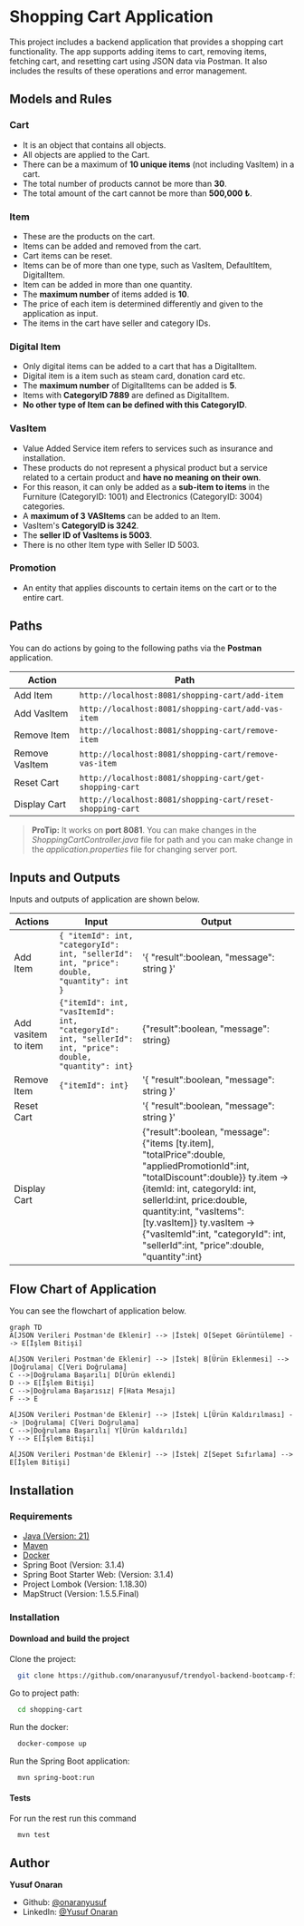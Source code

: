 # Shopping Cart Application
This project includes a backend application that provides a shopping cart functionality. The app supports adding items to cart, removing items, fetching cart, and resetting cart using JSON data via Postman. It also includes the results of these operations and error management.

## Models and Rules

### Cart
- It is an object that contains all objects.
- All objects are applied to the Cart.
- There can be a maximum of **10 unique items** (not including VasItem) in a cart.
- The total number of products cannot be more than **30**.
- The total amount of the cart cannot be more than **500,000 ₺**.
### Item
- These are the products on the cart.
- Items can be added and removed from the cart.
- Cart items can be reset.
- Items can be of more than one type, such as VasItem, DefaultItem, DigitalItem.
- Item can be added in more than one quantity.
- The **maximum number** of items added is **10**.
- The price of each item is determined differently and given to the application as input.
- The items in the cart have seller and category IDs.
### Digital Item
- Only digital items can be added to a cart that has a DigitalItem.
- Digital item is a item such as steam card, donation card etc.
- The **maximum number** of DigitalItems can be added is **5**.
- Items with **CategoryID 7889** are defined as DigitalItem.
- **No other type of Item can be defined with this CategoryID**.
### VasItem
- Value Added Service item refers to services such as insurance and installation.
- These products do not represent a physical product but a service related to a certain product and **have no meaning on their own**.
- For this reason, it can only be added as a **sub-item to items** in the Furniture (CategoryID: 1001) and Electronics (CategoryID: 3004) categories.
- A **maximum of 3 VASItems** can be added to an Item.
- VasItem's **CategoryID is 3242**.
- The **seller ID of VasItems is 5003**.
- There is no other Item type with Seller ID 5003.
### Promotion
- An entity that applies discounts to certain items on the cart or to the entire cart.

## Paths

You can do actions by going to the following paths via the **Postman** application.

|         Action       |                        Path                               |
|----------------------|-----------------------------------------------------------|
| Add Item             |`http://localhost:8081/shopping-cart/add-item `            |
| Add VasItem          |`http://localhost:8081/shopping-cart/add-vas-item `        |
| Remove Item          |`http://localhost:8081/shopping-cart/remove-item`          |
| Remove VasItem       |`http://localhost:8081/shopping-cart/remove-vas-item`      |
| Reset Cart           |`http://localhost:8081/shopping-cart/get-shopping-cart `   |
| Display Cart         |`http://localhost:8081/shopping-cart/reset-shopping-cart`  |

> **ProTip:** It works on **port 8081**. You can make changes in the *ShoppingCartController.java* file for path and you can make change in the *application.properties* file for changing server port.


## Inputs and Outputs

Inputs and outputs of application are shown below.

|     Actions         |                                                Input                                                    |                           Output                            |
|---------------------|---------------------------------------------------------------------------------------------------------|-------------------------------------------------------------|
|Add Item             |`{ "itemId": int, "categoryId": int, "sellerId": int, "price": double, "quantity": int }`                |'{ "result":boolean, "message": string }'                    |
|Add vasitem to item  |`{"itemId": int, "vasItemId": int, "categoryId": int, "sellerId": int, "price": double, "quantity": int}`|{"result":boolean, "message": string}                        |
|Remove Item          |`{"itemId": int}`                                                                                        |'{ "result":boolean, "message": string }'                    |
|Reset Cart           |                                                                                                         |'{ "result":boolean, "message": string }'                    |
|Display Cart         |                                                                                                         |{"result":boolean, "message":{"items [ty.item], "totalPrice":double, "appliedPromotionId":int, "totalDiscount":double}} ty.item -> {itemId: int, categoryId: int, sellerId:int, price:double, quantity:int, "vasItems":[ty.vasItem]} ty.vasItem -> {"vasItemId":int, "categoryId": int, "sellerId":int, "price":double, "quantity":int}|



## Flow Chart of Application

You can see the flowchart of application below.


```mermaid
graph TD
A[JSON Verileri Postman'de Eklenir] --> |İstek| O[Sepet Görüntüleme] --> E[İşlem Bitişi]

A[JSON Verileri Postman'de Eklenir] --> |İstek| B[Ürün Eklenmesi] --> |Doğrulama| C[Veri Doğrulama]
C -->|Doğrulama Başarılı| D[Ürün eklendi]
D --> E[İşlem Bitişi]
C -->|Doğrulama Başarısız| F[Hata Mesajı]
F --> E

A[JSON Verileri Postman'de Eklenir] --> |İstek| L[Ürün Kaldırılması] --> |Doğrulama| C[Veri Doğrulama]
C -->|Doğrulama Başarılı| Y[Ürün kaldırıldı]
Y --> E[İşlem Bitişi]

A[JSON Verileri Postman'de Eklenir] --> |İstek| Z[Sepet Sıfırlama] --> E[İşlem Bitişi]
```

## Installation

### Requirements
-  [Java (Version: 21)](https://www.oracle.com/tr/java/technologies/downloads/)
-  [Maven](https://maven.apache.org/download.cgi)
-  [Docker ](https://www.docker.com/products/docker-desktop/)
- Spring Boot (Version: 3.1.4)
- Spring Boot Starter Web: (Version: 3.1.4)
- Project Lombok (Version: 1.18.30)
- MapStruct (Version: 1.5.5.Final)

### Installation

####  Download and build the project
Clone the project:
```bash
  git clone https://github.com/onaranyusuf/trendyol-backend-bootcamp-final-case.git
```
Go to project path:

```bash
  cd shopping-cart
```

Run the docker:

```bash
  docker-compose up
```

Run the Spring Boot application:
```bash
  mvn spring-boot:run
```

####  Tests

For run the rest run this command

```bash
  mvn test
```
## Author

**Yusuf Onaran**
* Github: [@onaranyusuf](https://github.com/onaranyusuf)
* LinkedIn: [@Yusuf Onaran](https://www.linkedin.com/in/yusufonaran/)
